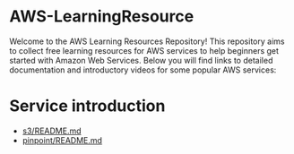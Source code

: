# AWS-LearningResource
Welcome to the AWS Learning Resources Repository! This repository aims to collect free learning resources for AWS services to help beginners get started with Amazon Web Services. Below you will find links to detailed documentation and introductory videos for some popular AWS services:
# Service introduction
- [s3/README.md](./s3/README.md)
- [pinpoint/README.md](./pinpoint/README.md)
